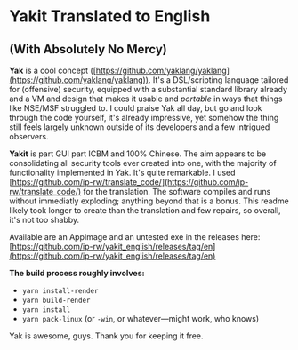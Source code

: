 # Yakit Translated to English 
## (With Absolutely No Mercy)

**Yak** is a cool concept ([https://github.com/yaklang/yaklang](https://github.com/yaklang/yaklang)). It's a DSL/scripting language tailored for (offensive) security, equipped with a substantial standard library already and a VM and design that makes it usable and _portable_ in ways that things like NSE/MSF struggled to. I could praise Yak all day, but go and look through the code yourself, it's already impressive, yet somehow the thing still feels largely unknown outside of its developers and a few intrigued observers.

**Yakit** is part GUI part ICBM and 100% Chinese. The aim appears to be consolidating all security tools ever created into one, with the majority of functionality implemented in Yak. It's quite remarkable. I used [https://github.com/ip-rw/translate_code/](https://github.com/ip-rw/translate_code/) for the translation. The software compiles and runs without immediatly exploding; anything beyond that is a bonus. This readme likely took longer to create than the translation and few repairs, so overall, it's not too shabby.

Available are an AppImage and an untested exe in the releases here: [https://github.com/ip-rw/yakit_english/releases/tag/en](https://github.com/ip-rw/yakit_english/releases/tag/en)

**The build process roughly involves:**
- `yarn install-render`
- `yarn build-render`
- `yarn install`
- `yarn pack-linux` (or `-win`, or whatever—might work, who knows)

Yak is awesome, guys. Thank you for keeping it free.
